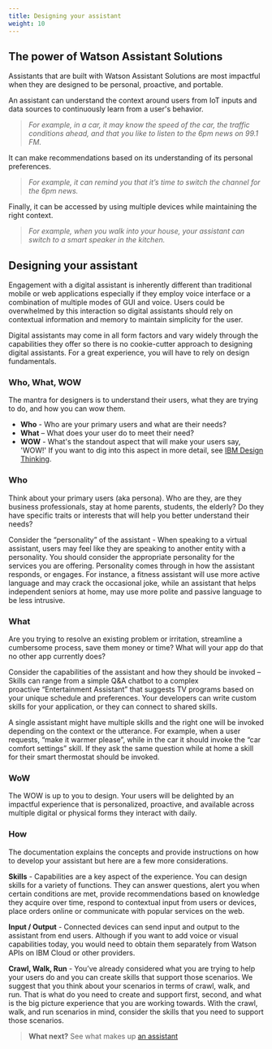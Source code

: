 ```yaml
---
title: Designing your assistant
weight: 10
---
```


## The power of Watson Assistant Solutions
Assistants that are built with Watson Assistant Solutions are most impactful when they are designed to be personal, proactive, and portable.

An assistant can understand the context around users from IoT inputs and data sources to continuously learn from a user's behavior.
>*For example, in a car, it may know the speed of the car, the traffic conditions ahead, and that you like to listen to the 6pm news on 99.1 FM.*

It can make recommendations based on its understanding of its personal preferences.
>*For example, it can remind you that it’s time to switch the channel for the 6pm news.*

Finally, it can be accessed by using multiple devices while maintaining the right context.
>*For example, when you walk into your house, your assistant can switch to a smart speaker in the kitchen.*


## Designing your assistant
Engagement with a digital assistant is inherently different than traditional mobile or web applications especially if they employ voice interface or a combination of multiple modes of GUI and voice. Users could be overwhelmed by this interaction so digital assistants should rely on contextual information and memory to maintain simplicity for the user.

Digital assistants may come in all form factors and vary widely through the capabilities they offer so there is no cookie-cutter approach to designing digital assistants. For a great experience, you will have to rely on design fundamentals.

### Who, What, WOW
The mantra for designers is to understand their users, what they are trying to do, and how you can wow them.
- **Who** - Who are your primary users and what are their needs?
- **What** – What does your user do to meet their need?
- **WOW** - What's the standout aspect that will make your users say, 'WOW!'
If you want to dig into this aspect in more detail, see [IBM Design Thinking](https://www.ibm.com/design/thinking/).

### Who
Think about your primary users (aka persona). Who are they, are they business professionals, stay at home parents, students, the elderly? Do they have specific traits or interests that will help you better understand their needs?

Consider the “personality” of the assistant - When speaking to a virtual assistant, users may feel like they are speaking to another entity with a personality. You should consider the appropriate personality for the services you are offering. Personality comes through in how the assistant responds, or engages. For instance, a fitness assistant will use more active language and may crack the occasional joke, while an assistant that helps independent seniors at home, may use more polite and passive language to be less intrusive.

### What
Are you trying to resolve an existing problem or irritation, streamline a cumbersome process, save them money or time? What will your app do that no other app currently does?

Consider the capabilities of the assistant and how they should be invoked – Skills can range from a simple Q&A chatbot to a complex proactive “Entertainment Assistant” that suggests TV programs based on your unique schedule and preferences. Your developers can write custom skills for your application, or they can connect to shared skills.

A single assistant might have multiple skills and the right one will be invoked depending on the context or the utterance. For example, when a user requests, “make it warmer please”, while in the car it should invoke the “car comfort settings” skill. If they ask the same question while at home a skill for their smart thermostat should be invoked.

### WoW

The WOW is up to you to design. Your users will be delighted by an impactful experience that is personalized, proactive, and available across multiple digital or physical forms they interact with daily.

### How

The documentation explains the concepts and provide instructions on how to develop your assistant but here are a few more considerations.

**Skills** - Capabilities are a key aspect of the experience. You can design skills for a variety of functions. They can answer questions, alert you when certain conditions are met, provide recommendations based on knowledge they acquire over time, respond to contextual input from users or devices, place orders online or communicate with popular services on the web.

**Input / Output** - Connected devices can send input and output to the assistant from end users. Although if you want to add voice or visual capabilities today, you would need to obtain them separately from Watson APIs on IBM Cloud or other providers.

**Crawl, Walk, Run** - You’ve already considered what you are trying to help your users do and you can create skills that support those scenarios. We suggest that you think about your scenarios in terms of crawl, walk, and run. That is what do you need to create and support first, second, and what is the big picture experience that you are working towards. With the crawl, walk, and run scenarios in mind, consider the skills that you need to support those scenarios.

> **What next?** See what makes up [an assistant]({{site.baseurl}}/understand-service/overview)
